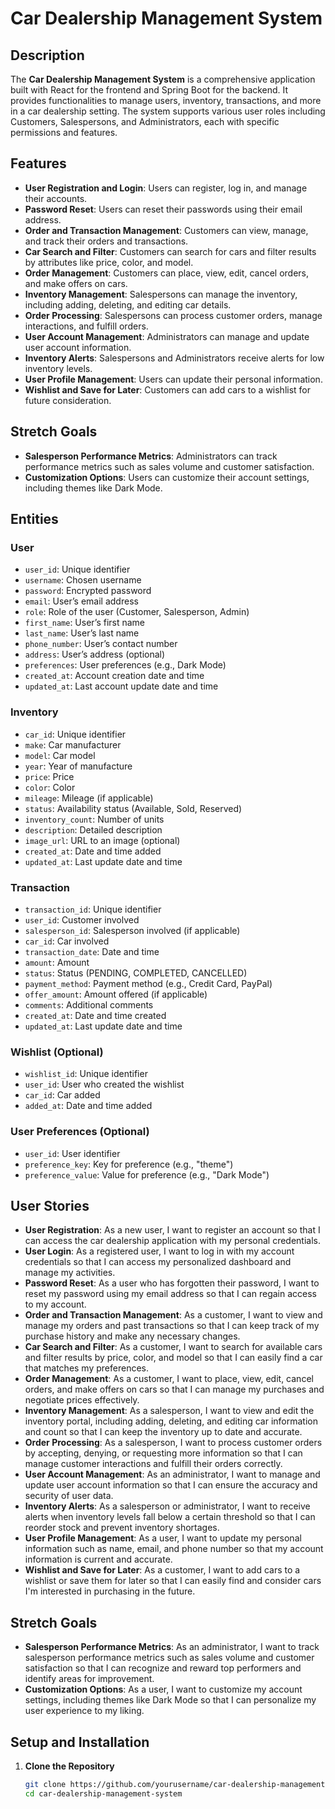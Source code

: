 # Car Dealership Management System

## Description

The **Car Dealership Management System** is a comprehensive application built with React for the frontend and Spring Boot for the backend. It provides functionalities to manage users, inventory, transactions, and more in a car dealership setting. The system supports various user roles including Customers, Salespersons, and Administrators, each with specific permissions and features.

## Features

- **User Registration and Login**: Users can register, log in, and manage their accounts.
- **Password Reset**: Users can reset their passwords using their email address.
- **Order and Transaction Management**: Customers can view, manage, and track their orders and transactions.
- **Car Search and Filter**: Customers can search for cars and filter results by attributes like price, color, and model.
- **Order Management**: Customers can place, view, edit, cancel orders, and make offers on cars.
- **Inventory Management**: Salespersons can manage the inventory, including adding, deleting, and editing car details.
- **Order Processing**: Salespersons can process customer orders, manage interactions, and fulfill orders.
- **User Account Management**: Administrators can manage and update user account information.
- **Inventory Alerts**: Salespersons and Administrators receive alerts for low inventory levels.
- **User Profile Management**: Users can update their personal information.
- **Wishlist and Save for Later**: Customers can add cars to a wishlist for future consideration.

## Stretch Goals

- **Salesperson Performance Metrics**: Administrators can track performance metrics such as sales volume and customer satisfaction.
- **Customization Options**: Users can customize their account settings, including themes like Dark Mode.

## Entities

### User

- `user_id`: Unique identifier
- `username`: Chosen username
- `password`: Encrypted password
- `email`: User’s email address
- `role`: Role of the user (Customer, Salesperson, Admin)
- `first_name`: User’s first name
- `last_name`: User’s last name
- `phone_number`: User’s contact number
- `address`: User’s address (optional)
- `preferences`: User preferences (e.g., Dark Mode)
- `created_at`: Account creation date and time
- `updated_at`: Last account update date and time

### Inventory

- `car_id`: Unique identifier
- `make`: Car manufacturer
- `model`: Car model
- `year`: Year of manufacture
- `price`: Price
- `color`: Color
- `mileage`: Mileage (if applicable)
- `status`: Availability status (Available, Sold, Reserved)
- `inventory_count`: Number of units
- `description`: Detailed description
- `image_url`: URL to an image (optional)
- `created_at`: Date and time added
- `updated_at`: Last update date and time

### Transaction

- `transaction_id`: Unique identifier
- `user_id`: Customer involved
- `salesperson_id`: Salesperson involved (if applicable)
- `car_id`: Car involved
- `transaction_date`: Date and time
- `amount`: Amount
- `status`: Status (PENDING, COMPLETED, CANCELLED)
- `payment_method`: Payment method (e.g., Credit Card, PayPal)
- `offer_amount`: Amount offered (if applicable)
- `comments`: Additional comments
- `created_at`: Date and time created
- `updated_at`: Last update date and time

### Wishlist (Optional)

- `wishlist_id`: Unique identifier
- `user_id`: User who created the wishlist
- `car_id`: Car added
- `added_at`: Date and time added

### User Preferences (Optional)

- `user_id`: User identifier
- `preference_key`: Key for preference (e.g., "theme")
- `preference_value`: Value for preference (e.g., "Dark Mode")

## User Stories

- **User Registration**: As a new user, I want to register an account so that I can access the car dealership application with my personal credentials.
- **User Login**: As a registered user, I want to log in with my account credentials so that I can access my personalized dashboard and manage my activities.
- **Password Reset**: As a user who has forgotten their password, I want to reset my password using my email address so that I can regain access to my account.
- **Order and Transaction Management**: As a customer, I want to view and manage my orders and past transactions so that I can keep track of my purchase history and make any necessary changes.
- **Car Search and Filter**: As a customer, I want to search for available cars and filter results by price, color, and model so that I can easily find a car that matches my preferences.
- **Order Management**: As a customer, I want to place, view, edit, cancel orders, and make offers on cars so that I can manage my purchases and negotiate prices effectively.
- **Inventory Management**: As a salesperson, I want to view and edit the inventory portal, including adding, deleting, and editing car information and count so that I can keep the inventory up to date and accurate.
- **Order Processing**: As a salesperson, I want to process customer orders by accepting, denying, or requesting more information so that I can manage customer interactions and fulfill their orders correctly.
- **User Account Management**: As an administrator, I want to manage and update user account information so that I can ensure the accuracy and security of user data.
- **Inventory Alerts**: As a salesperson or administrator, I want to receive alerts when inventory levels fall below a certain threshold so that I can reorder stock and prevent inventory shortages.
- **User Profile Management**: As a user, I want to update my personal information such as name, email, and phone number so that my account information is current and accurate.
- **Wishlist and Save for Later**: As a customer, I want to add cars to a wishlist or save them for later so that I can easily find and consider cars I'm interested in purchasing in the future.

## Stretch Goals

- **Salesperson Performance Metrics**: As an administrator, I want to track salesperson performance metrics such as sales volume and customer satisfaction so that I can recognize and reward top performers and identify areas for improvement.
- **Customization Options**: As a user, I want to customize my account settings, including themes like Dark Mode so that I can personalize my user experience to my liking.

## Setup and Installation

1. **Clone the Repository**
   ```bash
   git clone https://github.com/yourusername/car-dealership-management-system.git
   cd car-dealership-management-system

